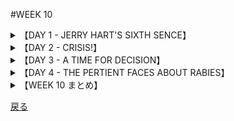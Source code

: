 #WEEK 10
<details><summary>【DAY 1 - JERRY HART'S SIXTH SENCE】</summary>

----
###DAY 1 - JERRY HART'S SIXTH SENCE
####

■ある落ち着かない感じがジェリー・ハートを一日苛んだ。
An uneasy feeling had made Jerry Hart miserable all day long.

■説明は難しいが、過去の同様な衝撃は正確だった。　－厄介事が近づいているのだ。
It was difficult to explain, but the similar sensations in the past had been accurate — trouble was on the way.

■<u>**天候の**</u>悪化を骨の痛みで予言できる人々がいるように、ジェリーは災難の始まりを知覚できた。
Just as some people can predict the onset of <u>**inclement**</u> weather because of an aching in their bones, so could Jerry detect incipient* disaster.

■彼は机に就いて、会社の報告を<u>**熟読し**</u>ようとしたが、努力は無益だった。
He sat at his desk, trying to <u>**peruse**</u> a company report but his efforts were ineffectual*

■彼の内部を苛む感じ、落ち着かない感じのさわり、厄災の<u>**予感**</u>が彼を取り囲んで<u>**止む**</u>ことはなかった。
The gnawing at his insides, the tinge* of uneasiness, the <u>**premonition**</u> of calamity that besieged* him would not <u>**desist**</u>.

■電話が鳴った折、彼は恐怖に<u>**飛び上がった**</u>。電話は彼の妻からだった、そして彼女は錯乱していた。彼らの息子が狂犬に噛まれたのだ。
When the phone rang, he <u>**recoiled**</u> with fear — it was his wife and she was hysterical. Their son had been bitten by a mad dog!

####
----
####|inclement - (天気が)荒れ模様の (unfavorable, stormy)

■彼女は**荒れ模様の**
She blamed her absence from the game on the <u>**inclement**</u> whether, but we knew that was sour grape.

####|peruse - 熟読する, 精読する (to read carefully)

After being admonished by his father, he began to <u>**peruse**</u> the want ads daily.

####|premonition - 予感 (forewarning)

When the black cat crossed her path, Ellen had a <u>**premonition**</u> of disaster.

####|desist - やめる, 思いとどまる (cease)

The pickets promulgated a warning that they would not <u>**desist**</u> in their efforts to enhance their standard of living.

####|recoil - 後退する, 引き返す (draw back)

As the snake prepared to snake, the girls <u>**recoiled**</u> in honor.

</details>
<details><summary>【DAY 2 - CRISIS!】</summary>

----
###DAY 2 - CRISIS!
####

■ジェリー・ハートがその妻からそのことに<u>**関係する**</u>事実を聞き出すやいなや、彼は自宅へと事務所を飛び出した。
As soon as Jerry Hart could get the <u>**pertinent**</u> facts from his wife, he dashed out of the office on his way home.

■彼は廊下で人々を押しのけ、エレベーター係に急ぐように懇願し、老紳士に対して目に余る無礼で、紳士の掴まえたタクシーに飛び乗った。
He joshed* people in the hallway, implored* the elevator operator to hurry, and with flagrant* disregard for an elderly gentleman jumped into the cab he had hailed.

■20分間のタクシー行は永遠に思われ、その間ずっと、ジェリーは恐ろしい考えにとらわれていた。
The twenty-minute taxi ride seemed interminable* and all the while horrible thoughts occurred to Jerry.

■彼はあんぐと顎を開けた醜い<u>**大型犬**</u>の像に<u>**取り憑かれていた**</u>。
Visions of an ugly <u>**mastiff**</u> with foaming jaws <u>**obsessed**</u> him.

■人々の群れが自宅の前に集っており、ためにジェリーは彼らを掻き分けねばならなかった。
A crowd of people had gathered in front of his house so that Jerry had to force his way through them.

■ベッドの上のボビー坊やは、医者、警察、<u>**哀れな**</u>ジェリーの妻、彼の2人の娘、そして<u>**青ざめた**</u>半ダースの隣人達に囲まれていた。
Little Bobby was on his bed, surrounded by a doctor, a policeman, Jerry’s <u>**doleful**</u> wife, his two daughters, and a half-dozen <u>**wan**</u> neighbors.

####
----
####|pertinent - 適切な, しっくりとした (to the point)

During the trial the astute lawyer was able to elicit the <u>**pertinent**</u> information from the key witness.

####|mastiff - 大きな犬([犬種.](https://wanwans.com/new/mastiff) 番犬用) (large dog)

My nervous neighbor brought a pugnacious <u>**mastiff**</u> to frighten burglars.

####|obsess - 取り付く, つきまとう (to haunt, preoccupy)

The stockbroker was <u>**obsessed**</u> with the idea of becoming a painter.

####|doleful - 悲しげな, 陰鬱な (sad, melancholy)

<u>**Doleful**</u> expressions abounded throughout headquarters on the night of the election.

####|wan - (病気・悩みで)青ざめた, 血の気のない (sickly pale)

After the tension, his normally ruddy face wan <u>**wan**</u> and tired.

</details>
<details><summary>【DAY 3 - A TIME FOR DECISION】</summary>
----

###DAY 3 - A TIME FOR DECISION
####

■医者は<u>**感情の表出**</u>を抑えて穏やかに状況を説明した。
The doctor explained the situation calmly, avoiding <u>**histrionics**</u>.

■まず、彼らはその犬が狂犬病であるか分からなかった。
First of all, they didn’t know whether the dog had rabies.

■次に、その<u>**すばしこい**</u>犬はこれまでの捜索を<u>**挫かせていた**</u>。
Secondly, the <u>**elusive**</u> dog had <u>**frustrated**</u> all attempts to find him so far.

■最後に、ボビーに痛みを伴うワクチン接種を2週間に渡り毎日受けさせるかどうかを決めねばならなかった。
Finally, the decision would have to be made whether Bobby was to undergo the painful vaccination administered daily for two weeks.

■ミサスハートは該犬を見た隣人が、「該犬が口から泡を吹き、常時吠え唸っていた－すべて狂犬病であることを示す<u>**兆候である**</u>－としていた」と話した。
Mrs. Hart said that a neighbor who had seen the dog claimed that it had been foaming at the mouth, barking, and growling constantly — all <u>**symptomatic**</u> of rabies.

■だが、警察官は、この20年、国内で狂犬の事件は見られない程<u>**口を挟み**</u>、
But the policeman <u>**interjected**</u> that there hadn’t been a case of a mad dog in the county in over twenty years;

■隣人の報告を否認し、もう1日様子を見るよう提言した。
he repudiated* the neighbor’s report, advocating* that they do nothing for at least another day.

■ミスターアンドミサスハートは、次の方策を考えるため腰を下ろした。
Mr. and Mrs. Hart sat down to think about their next step.

####
----
####|histrionics - 感情の現れ, 芝居がかったしぐさ (display of emotions)

Saying that he would not tolerate her <u>**histrionics**</u>, the director fired the temperamental actess.

####|elusive - わかりにくい,記憶しにくい (hard to grasp)

All his life he found happiness <u>**elusive**</u>, but wealth easy to come by.

####|frustrate - 妨げる, 邪魔する (counteract, foil, thwart)

The wardan <u>**frustrated**</u >the prisoners' attempt to escape by adding more guards.

####|symptomatic - 前兆となる, 兆候的な (having to do with signs or symptoms, indicative)

The sordid rioting was <u>**symptomatic**</u> of the problems facing the learge cities.

####|interject - 不意にさしはさむ (insert, interrupt)

Most viewers hate it when a commercial is <u>**interjected**</u> into a suspence drama.

</details>
<details><summary>【DAY 4 - THE PERTIENT FACES ABOUT RABIES】</summary>
----

###DAY 4 - THE PERTIENT FACES ABOUT RABIES
####

■「その病気について、基本的な情報を下さい、ドクター」<u>**身動きできない**</u>息子の姿に目を向けながらジェリーが言った。
“Give me some of the rudimentary* information about the disease, Doc,” said Jerry, glancing toward the <u>**inert**</u> figure of his son.

■「ええと、ご存じのとおり、病気は以前「恐水病」（水への恐怖）と呼ばれていました。理由は症状の一つが液体の嚥下不能であるためです。
“Well, as you know, the malady* used to be called ‘hydrophobia’ (fear of water) because one of the symptoms is an inability to swallow liquids.

■実際、この病気は感染した動物の唾液にに含まれる活性ヴァイアラスによって引き起こされます。
Actually, it is caused by a live virus from the saliva of an infected animal.

■条件は唾液が噛まれた傷に滲入することで、被害者は狂犬病に罹患しうるのです。
If saliva gets into a bite wound, the victim may get rabies.

■ヴァイアラスは神経を通って背骨と脳に至ります。
The virus travels along the nerves to the spine and brain.

■一度<u>**顕著な**</u>特徴が現れると（10日から6ヶ月の内に）、<u>**まもなく**</u>死に至ります。」
Once the <u>**salient**</u> characteristics appear (ten days to six months) then death is <u>**imminent**</u>.”

■「症状とはどんなものですか？」ミサスハートが尋ねた。
“What are the symptoms?” asked Mrs. Hart.

■「痛みと無感覚、嚥下困難、頭痛及び神経過敏です。また、筋肉の攣り、
“Pain and numbness, difficulty in swallowing, headaches and nervousness.

■そして引き付けです。」
Also, muscle spasms and convulsions.”

■ドクターの発言に<u>**夢中になっていた**</u>、<u>**ショックに弱い**</u>隣人たちは息を飲んだ。
The <u>**squeamish**</u> neighbors who were <u>**engrossed**</u> in the doctor’s remarks gasped.

■「注射を始めるべきと思います。」
“I think we should go ahead with the injections,”

■取り乱したミサスハートが言った。「もう十分伺いましたわ。」
the distraught Mrs. Hart said. “I’ve heard enough.”

####
----
####|inert - 自分で動く力のない, 不活性な (without power to move)

Seeing the <u>**inert**</u> player, the manager dashed out onto the field.

####|salient - 顕著な,目立った (outstanding, prominent)

One of the <u>**salient**</u> features of her poetry is a dependence upon euphemisms.

####|imminent - 今にも起こりそうな, 切迫した (likely to happen, threatening)

The senator loathed it when people said that an atomic war was <u>**imminent**</u>.

####|squeamish - ショックを受ける, 潔癖すぎる, 気難しい (easy shocked, over sensitive)

When his <u>**squimish**</u> partner complained about a lack of ethics, the businessman laughed at his innocence.

####|engrossed - 熱中した, 夢中になって (absorbed)

<u>**Engrossed**</u> in his crossword puzzle, he failed to notice the paucity of customers in the restaurant.
</details>
<details><summary>【WEEK 10 まとめ】</summary>

----

###WEEK 10 まとめ
| 単語        | 意味                                   | 英語での説明                                    |
|-------------|----------------------------------------|-------------------------------------------------|
| inclement   | (天気が)荒れ模様                       | unfavorable, stormy                             |
| peruse      | 熟読する, 精読する                     | to read carefully                               |
| premonition | 予感                                   | forewarning                                     |
| desist      | やめる, 思いとどまる                   | cease                                           |
| recoil      | 後退する, 引き返す                     | draw back                                       |
| pertinent   | 適切な, しっくりとした                 | to the point                                    |
| mastiff     | 大きな犬(犬種)                         | large dog                                       |
| obsess      | 取り付く, つきまとう                   | to haunt, preoccupy                             |
| doleful     | 悲しげな, 陰鬱な                       | sad, melancholy                                 |
| wan         | 青ざめた, 血の気のない                 | sickly pale                                     |
| histrionics | 芝居がかったしぐさ                     | display of emotions                             |
| elusive     | わかりにくい, 記憶しにくい             | hard to grasp                                   |
| frustrate   | 妨げる, 邪魔する                       | counteract, foil, thwart                        |
| symptomatic | 前兆となる, 兆候的な                   | having to do with signs or symptoms, indicative |
| interject   | 不意に差し挟む                         | insert, interrupt                               |
| inert       | 自分で動く力のない                     | without power to move                           |
| salient     | 顕著な, 目立った                       | outstanding, prominent                          |
| imminent    | 今にも起こりそうな, 切迫した           | likely to happen, threatening                   |
| squeamish   | ショックを受ける, 潔癖すぎる, 気難しい | easy shocked, over sensitive                    |
| engrossed   | 熱中した, 夢中になって                 | absorbed                                        |

</details>

[戻る](./index.html)
